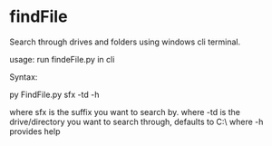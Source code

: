 # findFile

Search through drives and folders using windows cli terminal.

usage: 
  run findeFile.py in cli

Syntax:

  py FindFile.py sfx -td -h
  
  where sfx is the suffix you want to search by.
  where -td is the drive/directory you want to search through, defaults to C:\\
  where -h provides help
  
